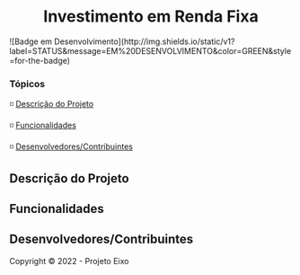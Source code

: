 <h1 align="center"> Investimento em Renda Fixa </h1>

<p>
    ![Badge em Desenvolvimento](http://img.shields.io/static/v1?label=STATUS&message=EM%20DESENVOLVIMENTO&color=GREEN&style=for-the-badge)
</p>

### Tópicos

:white_medium_small_square: [Descrição do Projeto](#descrição-do-projeto)

:white_medium_small_square: [Funcionalidades](#funcionalidades)

:white_medium_small_square: [Desenvolvedores/Contribuintes](#desenvolvedores/contribuintes)

## Descrição do Projeto

## Funcionalidades

## Desenvolvedores/Contribuintes

Copyright :copyright: 2022 - Projeto Eixo